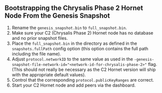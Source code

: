 ## Bootstrapping the Chrysalis Phase 2 Hornet Node From the Genesis Snapshot

1. Rename the `genesis_snapshot.bin` to `full_snapshot.bin`.
1. Make sure your C2 (Chrysalis Phase 2) Hornet node has no database and no prior snapshot files.
1. Place the `full_snapshot.bin` in the directory as defined in the `snapshots.fullPath` config option (this option
   contains the full path including the file name).
1. Adjust `protocol.networkID` to the same value as used in
   the `-genesis-snapshot-file-network-id="<network-id-for-chrysalis-phase-2>"` flag. (This should not really be
   necessary as the C2 Hornet version will ship with the appropriate default values).
1. Control that the corresponding `protocol.publicKeyRanges` are correct.
1. Start your C2 Hornet node and add peers via the dashboard.
